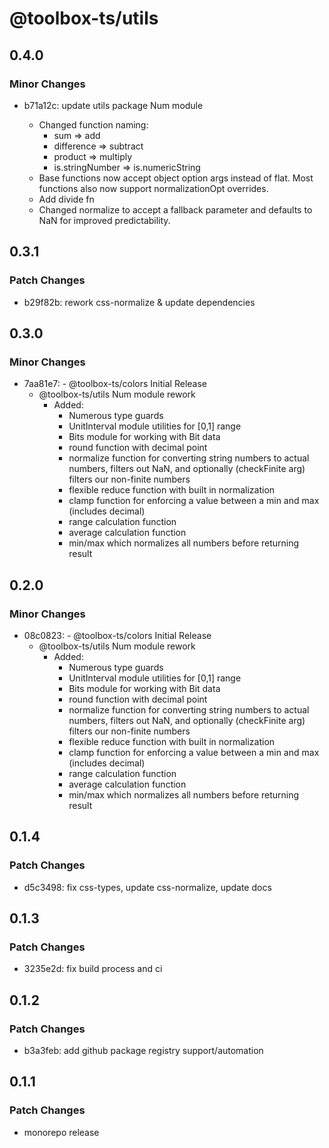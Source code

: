 # @toolbox-ts/utils

## 0.4.0

### Minor Changes

- b71a12c: update utils package Num module

  - Changed function naming:
    - sum => add
    - difference => subtract
    - product => multiply
    - is.stringNumber => is.numericString
  - Base functions now accept object option args instead of flat. Most functions
    also now support normalizationOpt overrides.
  - Add divide fn
  - Changed normalize to accept a fallback parameter and defaults to NaN for
    improved predictability.

## 0.3.1

### Patch Changes

- b29f82b: rework css-normalize & update dependencies

## 0.3.0

### Minor Changes

- 7aa81e7: - @toolbox-ts/colors Initial Release
  - @toolbox-ts/utils Num module rework
    - Added:
      - Numerous type guards
      - UnitInterval module utilities for [0,1] range
      - Bits module for working with Bit data
      - round function with decimal point
      - normalize function for converting string numbers to actual numbers,
        filters out NaN, and optionally (checkFinite arg) filters our non-finite
        numbers
      - flexible reduce function with built in normalization
      - clamp function for enforcing a value between a min and max (includes
        decimal)
      - range calculation function
      - average calculation function
      - min/max which normalizes all numbers before returning result

## 0.2.0

### Minor Changes

- 08c0823: - @toolbox-ts/colors Initial Release
  - @toolbox-ts/utils Num module rework
    - Added:
      - Numerous type guards
      - UnitInterval module utilities for [0,1] range
      - Bits module for working with Bit data
      - round function with decimal point
      - normalize function for converting string numbers to actual numbers,
        filters out NaN, and optionally (checkFinite arg) filters our non-finite
        numbers
      - flexible reduce function with built in normalization
      - clamp function for enforcing a value between a min and max (includes
        decimal)
      - range calculation function
      - average calculation function
      - min/max which normalizes all numbers before returning result

## 0.1.4

### Patch Changes

- d5c3498: fix css-types, update css-normalize, update docs

## 0.1.3

### Patch Changes

- 3235e2d: fix build process and ci

## 0.1.2

### Patch Changes

- b3a3feb: add github package registry support/automation

## 0.1.1

### Patch Changes

- monorepo release
